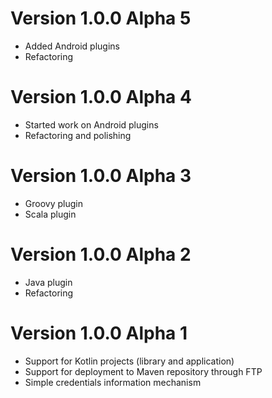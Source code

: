 # Version 1.0.0 Alpha 5

- Added Android plugins
- Refactoring

# Version 1.0.0 Alpha 4

- Started work on Android plugins
- Refactoring and polishing

# Version 1.0.0 Alpha 3

- Groovy plugin
- Scala plugin

# Version 1.0.0 Alpha 2

- Java plugin
- Refactoring

# Version 1.0.0 Alpha 1

- Support for Kotlin projects (library and application)
- Support for deployment to Maven repository through FTP
- Simple credentials information mechanism
